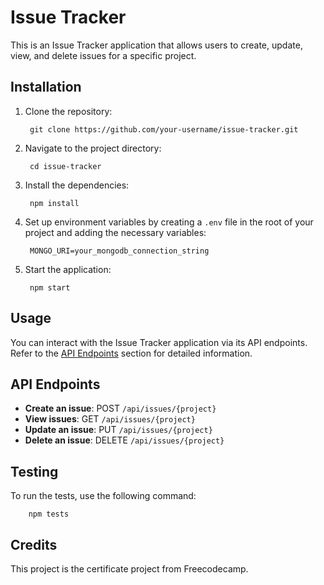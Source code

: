 
# Issue Tracker

This is an Issue Tracker application that allows users to create, update, view, and delete issues for a specific project.


## Installation

1. Clone the repository:

        git clone https://github.com/your-username/issue-tracker.git

2. Navigate to the project directory:

        cd issue-tracker

3. Install the dependencies:

        npm install

4. Set up environment variables by creating a `.env` file in the root of your project and adding the necessary variables:

        MONGO_URI=your_mongodb_connection_string

5. Start the application:

        npm start
## Usage

You can interact with the Issue Tracker application via its API endpoints. Refer to the [API Endpoints](#api-endpoints) section for detailed information.


## API Endpoints

- **Create an issue**: POST `/api/issues/{project}`
- **View issues**: GET `/api/issues/{project}`
- **Update an issue**: PUT `/api/issues/{project}`
- **Delete an issue**: DELETE `/api/issues/{project}`

## Testing

To run the tests, use the following command:

        npm tests


## Credits

This project is the certificate project from Freecodecamp.